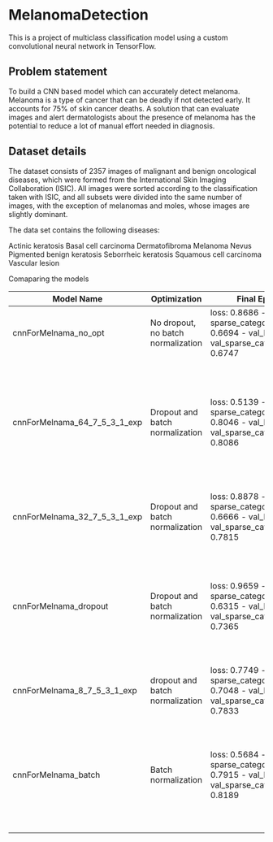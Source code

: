 # MelanomaDetection

This is a project of multiclass classification model using a custom convolutional neural network in TensorFlow. 

## Problem statement 

To build a CNN based model which can accurately detect melanoma. Melanoma is a type of cancer that can be deadly if not detected early. It accounts for 75% of skin cancer deaths. A solution that can evaluate images and alert dermatologists about the presence of melanoma has the potential to reduce a lot of manual effort needed in diagnosis.

## Dataset details
The dataset consists of 2357 images of malignant and benign oncological diseases, which were formed from the International Skin Imaging Collaboration (ISIC). All images were sorted according to the classification taken with ISIC, and all subsets were divided into the same number of images, with the exception of melanomas and moles, whose images are slightly dominant.


The data set contains the following diseases:

Actinic keratosis
Basal cell carcinoma
Dermatofibroma
Melanoma
Nevus
Pigmented benign keratosis
Seborrheic keratosis
Squamous cell carcinoma
Vascular lesion

Comaparing the models

|Model Name|Optimization|Final Epoch Details|Comments|
|----------|-----------|------|----------|
|cnnForMelnama_no_opt|No dropout, no batch normalization|loss: 0.8686 - sparse_categorical_accuracy: 0.6694 - val_loss: 0.8501 - val_sparse_categorical_accuracy: 0.6747|The loss and accuracy curves are varying significantly|
|cnnForMelnama_64_7_5_3_1_exp|Dropout and batch normalization|loss: 0.5139 - sparse_categorical_accuracy: 0.8046 - val_loss: 0.5487 - val_sparse_categorical_accuracy: 0.8086|The loss value has significantly lowered and the performance has improved however the curves are still varying significantly|
|cnnForMelnama_32_7_5_3_1_exp|Dropout and batch normalization|loss: 0.8878 - sparse_categorical_accuracy: 0.6666 - val_loss: 0.6390 - val_sparse_categorical_accuracy: 0.7815|The loss and accuracy curves are varying but better than before|
|cnnForMelnama_dropout|Dropout and batch normalization|loss: 0.9659 - sparse_categorical_accuracy: 0.6315 - val_loss: 0.7142 - val_sparse_categorical_accuracy: 0.7365|The curves are more stable than before but the gap between training results and validation results is more|
|cnnForMelnama_8_7_5_3_1_exp|dropout and batch normalization|loss: 0.7749 - sparse_categorical_accuracy: 0.7048 - val_loss: 0.6044 - val_sparse_categorical_accuracy: 0.7833|high curve variations are present|
|cnnForMelnama_batch|Batch normalization|loss: 0.5684 - sparse_categorical_accuracy: 0.7915 - val_loss: 0.5058 - val_sparse_categorical_accuracy: 0.8189|The loss value has significantly lowered and the performance has improved and the curves are stable|
